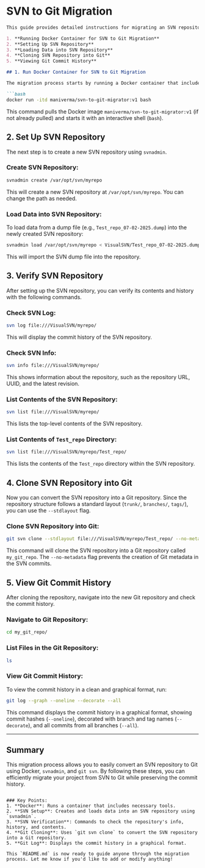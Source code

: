# SVN to Git Migration

```markdown
This guide provides detailed instructions for migrating an SVN repository to Git using Docker and `git svn`. It covers the following steps:

1. **Running Docker Container for SVN to Git Migration**  
2. **Setting Up SVN Repository**  
3. **Loading Data into SVN Repository**  
4. **Cloning SVN Repository into Git**  
5. **Viewing Git Commit History**

## 1. Run Docker Container for SVN to Git Migration

The migration process starts by running a Docker container that includes all necessary tools for SVN to Git migration. This container runs an interactive bash shell.

```bash
docker run -itd maniverma/svn-to-git-migrator:v1 bash
```

This command pulls the Docker image `maniverma/svn-to-git-migrator:v1` (if not already pulled) and starts it with an interactive shell (`bash`).

## 2. Set Up SVN Repository

The next step is to create a new SVN repository using `svnadmin`.

### Create SVN Repository:

```bash
svnadmin create /var/opt/svn/myrepo
```

This will create a new SVN repository at `/var/opt/svn/myrepo`. You can change the path as needed.

### Load Data into SVN Repository:

To load data from a dump file (e.g., `Test_repo_07-02-2025.dump`) into the newly created SVN repository:

```bash
svnadmin load /var/opt/svn/myrepo < VisualSVN/Test_repo_07-02-2025.dump
```

This will import the SVN dump file into the repository.

## 3. Verify SVN Repository

After setting up the SVN repository, you can verify its contents and history with the following commands.

### Check SVN Log:

```bash
svn log file:///VisualSVN/myrepo/
```

This will display the commit history of the SVN repository.

### Check SVN Info:

```bash
svn info file:///VisualSVN/myrepo/
```

This shows information about the repository, such as the repository URL, UUID, and the latest revision.

### List Contents of the SVN Repository:

```bash
svn list file:///VisualSVN/myrepo/
```

This lists the top-level contents of the SVN repository.

### List Contents of `Test_repo` Directory:

```bash
svn list file:///VisualSVN/myrepo/Test_repo/
```

This lists the contents of the `Test_repo` directory within the SVN repository.

## 4. Clone SVN Repository into Git

Now you can convert the SVN repository into a Git repository. Since the repository structure follows a standard layout (`trunk/`, `branches/`, `tags/`), you can use the `--stdlayout` flag.

### Clone SVN Repository into Git:

```bash
git svn clone --stdlayout file:///VisualSVN/myrepo/Test_repo/ --no-metadata my_git_repo
```

This command will clone the SVN repository into a Git repository called `my_git_repo`. The `--no-metadata` flag prevents the creation of Git metadata in the SVN commits.

## 5. View Git Commit History

After cloning the repository, navigate into the new Git repository and check the commit history.

### Navigate to Git Repository:

```bash
cd my_git_repo/
```

### List Files in the Git Repository:

```bash
ls
```

### View Git Commit History:

To view the commit history in a clean and graphical format, run:

```bash
git log --graph --oneline --decorate --all
```

This command displays the commit history in a graphical format, showing commit hashes (`--oneline`), decorated with branch and tag names (`--decorate`), and all commits from all branches (`--all`).

---

## Summary

This migration process allows you to easily convert an SVN repository to Git using Docker, `svnadmin`, and `git svn`. By following these steps, you can efficiently migrate your project from SVN to Git while preserving the commit history.
```

### Key Points:
1. **Docker**: Runs a container that includes necessary tools.
2. **SVN Setup**: Creates and loads data into an SVN repository using `svnadmin`.
3. **SVN Verification**: Commands to check the repository's info, history, and contents.
4. **Git Cloning**: Uses `git svn clone` to convert the SVN repository into a Git repository.
5. **Git Log**: Displays the commit history in a graphical format.

This `README.md` is now ready to guide anyone through the migration process. Let me know if you'd like to add or modify anything!
